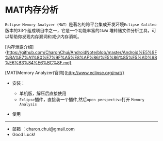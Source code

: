 ﻿MAT内存分析
===

`Eclipse Memory Analyzer（MAT）`是著名的跨平台集成开发环境`Eclipse Galileo`版本的33个组成项目中之一，它是一个功能丰富的`JAVA` 堆转储文件分析工具，可以帮助你发现内存漏洞和减少内存消耗。

[内存泄露介绍]{https://github.com/CharonChui/AndroidNote/blob/master/Android%E5%9F%BA%E7%A1%80%E7%9F%A5%E8%AF%86/%E5%86%85%E5%AD%98%E6%B3%84%E6%BC%8F.md}

[MAT(Memory Analyzer)官网]{http://www.eclipse.org/mat/}    
- 安装：
    - 单机版，解压后直接使用
    - `Eclipse`插件，直接装一个插件,然后`open perspective`打开 `Memory Analysis`
	
- 使用
 
---

- 邮箱 ：charon.chui@gmail.com  
- Good Luck! 
